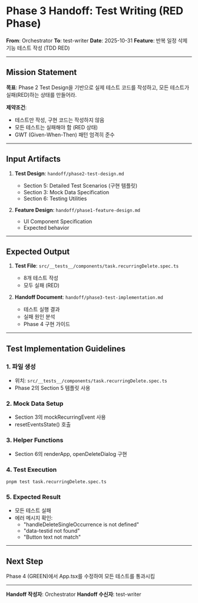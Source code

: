 # Phase 3 Handoff: Test Writing (RED Phase)

**From**: Orchestrator
**To**: test-writer
**Date**: 2025-10-31
**Feature**: 반복 일정 삭제 기능 테스트 작성 (TDD RED)

---

## Mission Statement

**목표**: Phase 2 Test Design을 기반으로 실제 테스트 코드를 작성하고, 모든 테스트가 실패(RED)하는 상태를 만들어라.

**제약조건**:
- 테스트만 작성, 구현 코드는 작성하지 않음
- 모든 테스트는 실패해야 함 (RED 상태)
- GWT (Given-When-Then) 패턴 엄격히 준수

---

## Input Artifacts

1. **Test Design**: `handoff/phase2-test-design.md`
   - Section 5: Detailed Test Scenarios (구현 템플릿)
   - Section 3: Mock Data Specification
   - Section 6: Testing Utilities

2. **Feature Design**: `handoff/phase1-feature-design.md`
   - UI Component Specification
   - Expected behavior

---

## Expected Output

1. **Test File**: `src/__tests__/components/task.recurringDelete.spec.ts`
   - 8개 테스트 작성
   - 모두 실패 (RED)

2. **Handoff Document**: `handoff/phase3-test-implementation.md`
   - 테스트 실행 결과
   - 실패 원인 분석
   - Phase 4 구현 가이드

---

## Test Implementation Guidelines

### 1. 파일 생성
- 위치: `src/__tests__/components/task.recurringDelete.spec.ts`
- Phase 2의 Section 5 템플릿 사용

### 2. Mock Data Setup
- Section 3의 mockRecurringEvent 사용
- resetEventsState() 호출

### 3. Helper Functions
- Section 6의 renderApp, openDeleteDialog 구현

### 4. Test Execution
```bash
pnpm test task.recurringDelete.spec.ts
```

### 5. Expected Result
- 모든 테스트 실패
- 에러 메시지 확인:
  - "handleDeleteSingleOccurrence is not defined"
  - "data-testid not found"
  - "Button text not match"

---

## Next Step
Phase 4 (GREEN)에서 App.tsx를 수정하여 모든 테스트를 통과시킴

---

**Handoff 작성자**: Orchestrator
**Handoff 수신자**: test-writer
